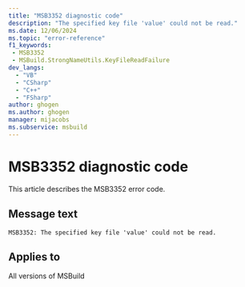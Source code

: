 ```yaml
---
title: "MSB3352 diagnostic code"
description: "The specified key file 'value' could not be read."
ms.date: 12/06/2024
ms.topic: "error-reference"
f1_keywords:
 - MSB3352
 - MSBuild.StrongNameUtils.KeyFileReadFailure
dev_langs:
  - "VB"
  - "CSharp"
  - "C++"
  - "FSharp"
author: ghogen
ms.author: ghogen
manager: mijacobs
ms.subservice: msbuild
---
```


# MSB3352 diagnostic code

<!-- :::ErrorDefinitionDescription::: -->
<!-- :::editable-content name="introDescription"::: -->
This article describes the MSB3352 error code.
<!-- :::editable-content-end::: -->

## Message text

```output
MSB3352: The specified key file 'value' could not be read.
```

<!-- :::editable-content name="postOutputDescription"::: -->
<!--
{StrBegin="MSB3352: "}
-->
<!-- :::editable-content-end::: -->
<!-- :::ErrorDefinitionDescription-end::: -->

## Applies to

All versions of MSBuild
